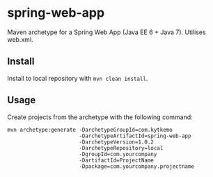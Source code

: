 # spring-web-app

Maven archetype for a Spring Web App (Java EE 6 + Java 7). Utilises web.xml.

## Install

Install to local repository with `mvn clean install`.

## Usage

Create projects from the archetype with the following command:

    mvn archetype:generate -DarchetypeGroupId=com.kytkemo
                           -DarchetypeArtifactId=spring-web-app
                           -DarchetypeVersion=1.0.2
                           -DarchetypeRepository=local
                           -DgroupId=com.yourcompany 
                           -DartifactId=ProjectName
                           -Dpackage=com.yourcompany.projectname
